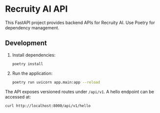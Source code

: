 # Recruity AI API

This FastAPI project provides backend APIs for Recruity AI. Use Poetry for dependency management.

## Development

1. Install dependencies:
   ```bash
   poetry install
   ```
2. Run the application:
   ```bash
   poetry run uvicorn app.main:app --reload
   ```

The API exposes versioned routes under `/api/v1`. A hello endpoint can be
accessed at:

```bash
curl http://localhost:8000/api/v1/hello
```
